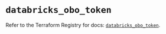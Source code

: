 # `databricks_obo_token`

Refer to the Terraform Registry for docs: [`databricks_obo_token`](https://registry.terraform.io/providers/databricks/databricks/1.45.0/docs/resources/obo_token).
